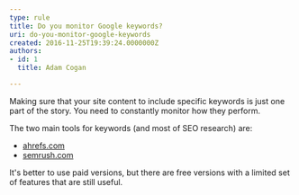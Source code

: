 ```yaml
---
type: rule
title: Do you monitor Google keywords?
uri: do-you-monitor-google-keywords
created: 2016-11-25T19:39:24.0000000Z
authors:
- id: 1
  title: Adam Cogan

---
```


Making sure that your site content to include specific keywords is just one part of the story. You need to constantly monitor how they perform. ​
 
The two main tools for keywords (and most of SEO research) are:

- [ahrefs.com](http&#58;//ahrefs.com/)
- [semrush.com](http&#58;//semrush.com/)


It's better to use paid versions, but there are free versions with a limited set of features that are still useful.
